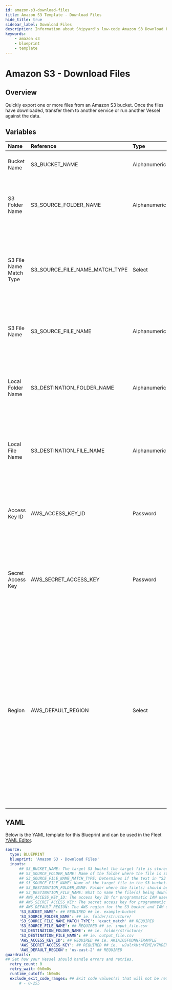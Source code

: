 ```yaml
---
id: amazon-s3-download-files
title: Amazon S3 Template - Download Files
hide_title: true
sidebar_label: Download Files
description: Information about Shipyard's low-code Amazon S3 Download Files blueprint. Quickly export one or more files from an Amazon S3 bucket. 
keywords:
    - amazon s3
    - blueprint
    - template
---
```


# Amazon S3 - Download Files

## Overview
Quickly export one or more files from an Amazon S3 bucket. Once the files have downloaded, transfer them to another service or run another Vessel against the data.


## Variables

| Name | Reference | Type | Required | Default | Options | Description |
|:-----|:----------|:-----|:---------|:--------|:--------|:------------|
| Bucket Name | S3_BUCKET_NAME  | Alphanumeric |:white_check_mark: | `-` | - | The target S3 bucket the target file is stored in. |
| S3 Folder Name | S3_SOURCE_FOLDER_NAME  | Alphanumeric |:heavy_minus_sign: | `-` | - | Name of the folder where the file is stored in the S3 Bucket. If left blank, looks in the root directory. |
| S3 File Name Match Type | S3_SOURCE_FILE_NAME_MATCH_TYPE  | Select |:white_check_mark: | `exact_match` | Exact Match: `exact_match`<br></br><br></br>Regex Match: `regex_match`<br></br><br></br> | Determines if the text in "S3 File Name" will look for one file with exact match, or multiple files using regex. |
| S3 File Name | S3_SOURCE_FILE_NAME  | Alphanumeric |:white_check_mark: | `-` | - | Name of the target file in the S3 bucket. Can be regex if "Match Type" is set accordingly. |
| Local Folder Name | S3_DESTINATION_FOLDER_NAME  | Alphanumeric |:heavy_minus_sign: | `-` | - | Folder where the file(s) should be downloaded on Shipyard. Leaving blank will place the file in the home directory. |
| Local File Name | S3_DESTINATION_FILE_NAME  | Alphanumeric |:heavy_minus_sign: | `-` | - | What to name the file(s) being downloaded on Shipyard. If left blank, defaults to the original file name(s). |
| Access Key ID | AWS_ACCESS_KEY_ID  | Password |:white_check_mark: | `-` | - | The access key ID for programmatic IAM user used to download the file. See Authorization documentation for more information. |
| Secret Access Key | AWS_SECRET_ACCESS_KEY  | Password |:white_check_mark: | `-` | - | The secret access key for programmatic IAM user used to download the file. See Authorization documentation for more information. |
| Region | AWS_DEFAULT_REGION  | Select |:white_check_mark: | `us-east-2` | `us-east-2`,`us-east-1`,`us-west-1`,`us-west-2`,`af-south-1`,`ap-east-1`,`ap-south-1`,`ap-northeast-3`,`ap-northeast-2`,`ap-southeast-1`,`ap-southeast-2`,`ap-northeast-1`,`ca-central-1`,`cn-north-1`,`cn-northwest-1`,`eu-central-1`,`eu-west-1`,`eu-west-2`,`eu-south-1`,`eu-west-3`,`eu-north-1`,`sa-east-1`,`me-south-1`, | The AWS region for the S3 bucket and IAM user. |


## YAML
Below is the YAML template for this Blueprint and can be used in the Fleet [YAML Editor](../../reference/fleets/yaml-editor.md).
```yaml
source:
  type: BLUEPRINT
  blueprint: 'Amazon S3 - Download Files'
  inputs: 
      ## S3_BUCKET_NAME: The target S3 bucket the target file is stored in.
      ## S3_SOURCE_FOLDER_NAME: Name of the folder where the file is stored in the S3 Bucket. If left blank, looks in the root directory.
      ## S3_SOURCE_FILE_NAME_MATCH_TYPE: Determines if the text in "S3 File Name" will look for one file with exact match, or multiple files using regex.
      ## S3_SOURCE_FILE_NAME: Name of the target file in the S3 bucket. Can be regex if "Match Type" is set accordingly.
      ## S3_DESTINATION_FOLDER_NAME: Folder where the file(s) should be downloaded on Shipyard. Leaving blank will place the file in the home directory.
      ## S3_DESTINATION_FILE_NAME: What to name the file(s) being downloaded on Shipyard. If left blank, defaults to the original file name(s).
      ## AWS_ACCESS_KEY_ID: The access key ID for programmatic IAM user used to download the file. See Authorization documentation for more information.
      ## AWS_SECRET_ACCESS_KEY: The secret access key for programmatic IAM user used to download the file. See Authorization documentation for more information.
      ## AWS_DEFAULT_REGION: The AWS region for the S3 bucket and IAM user.
      'S3_BUCKET_NAME': ## REQUIRED ## ie. example-bucket
      'S3_SOURCE_FOLDER_NAME': ## ie. folder/structure/
      'S3_SOURCE_FILE_NAME_MATCH_TYPE': 'exact_match' ## REQUIRED
      'S3_SOURCE_FILE_NAME': ## REQUIRED ## ie. input_file.csv
      'S3_DESTINATION_FOLDER_NAME': ## ie. folder/structure/
      'S3_DESTINATION_FILE_NAME': ## ie. output_file.csv
      'AWS_ACCESS_KEY_ID': ## REQUIRED ## ie. AKIAIOSFODNN7EXAMPLE
      'AWS_SECRET_ACCESS_KEY': ## REQUIRED ## ie.  wJalrXUtnFEMI/K7MDENG/bPxRfiCYEXAMPLEKEY
      'AWS_DEFAULT_REGION': 'us-east-2' ## REQUIRED
guardrails:
## Set how your Vessel should handle errors and retries.
  retry_count: 0
  retry_wait: 0h0m0s
  runtime_cutoff: 1h0m0s
  exclude_exit_code_ranges: ## Exit code values(s) that will not be retried if encountered during a Voyage.
      # - 0-255
```
